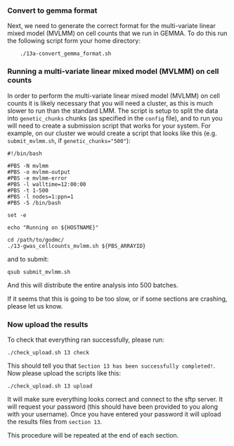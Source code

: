 ### Convert to gemma format
Next, we need to generate the correct format for the multi-variate linear mixed model (MVLMM) on cell counts that we run in GEMMA. To do this run the following script form your home directory:
``` 
    ./13a-convert_gemma_format.sh
```

### Running a multi-variate linear mixed model (MVLMM) on cell counts
In order to perform the multi-variate linear mixed model (MVLMM) on cell counts it is likely necessary that you will need a cluster, as this is much slower to run than the standard LMM. The script is setup to split the data into `genetic_chunks` chunks (as specified in the `config` file), and to run you will need to create a submission script that works for your system. For example, on our cluster we would create a script that looks like this (e.g. `submit_mvlmm.sh`, if `genetic_chunks="500"`):

```
#!/bin/bash

#PBS -N mvlmm
#PBS -o mvlmm-output
#PBS -e mvlmm-error
#PBS -l walltime=12:00:00
#PBS -t 1-500
#PBS -l nodes=1:ppn=1
#PBS -S /bin/bash

set -e

echo "Running on ${HOSTNAME}"

cd /path/to/godmc/
./13-gwas_cellcounts_mvlmm.sh ${PBS_ARRAYID}
```

and to submit:

    qsub submit_mvlmm.sh

And this will distribute the entire analysis into 500 batches.

If it seems that this is going to be too slow, or if some sections are crashing, please let us know.

### Now upload the results

To check that everything ran successfully, please run:

```
./check_upload.sh 13 check
```

This should tell you that `Section 13 has been successfully completed!`. Now please upload the scripts like this:

```
./check_upload.sh 13 upload
```

It will make sure everything looks correct and connect to the sftp server. It will request your password (this should have been provided to you along with your username). Once you have entered your password it will upload the results files from `section 13`.

This procedure will be repeated at the end of each section.